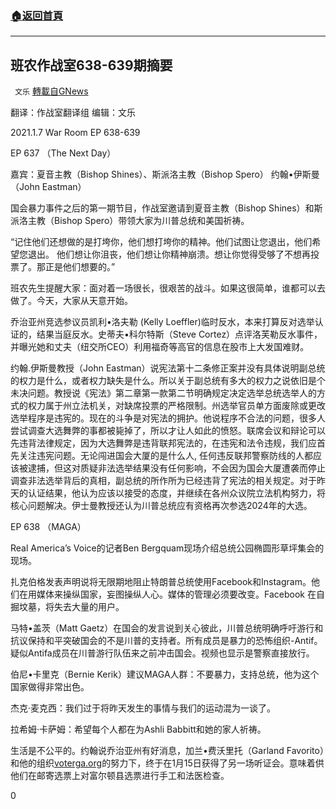 ###  [:house:返回首頁](https://github.com/ourhimalayas/txt)
---

## 班农作战室638-639期摘要
` 文乐` [轉載自GNews](https://gnews.org/zh-hans/739200/)

翻译：作战室翻译组
编辑：文乐

2021.1.7 War Room EP 638-639

EP 637 （The Next Day）

嘉宾：夏音主教（Bishop Shines）、斯派洛主教（Bishop Spero） 约翰•伊斯曼（John Eastman）

国会暴力事件之后的第一期节目，作战室邀请到夏音主教（Bishop Shines）和斯派洛主教（Bishop Spero）带领大家为川普总统和美国祈祷。

“记住他们还想做的是打垮你，他们想打垮你的精神。他们试图让您退出，他们希望您退出。 他们想让你沮丧，他们想让你精神崩溃。想让你觉得受够了不想再投票了。那正是他们想要的。”

班农先生提醒大家：面对着一场很长，很艰苦的战斗。如果这很简单，谁都可以去做了。今天，大家从天意开始。

乔治亚州竞选参议员凯利•洛夫勒 (Kelly Loeffler)临时反水，本来打算反对选举认证的，结果当庭反水。史蒂夫•科尔特斯（Steve Cortez）点评洛芙勒反水事件，并曝光她和丈夫（纽交所CEO）利用福奇等高官的信息在股市上大发国难财。

约翰.伊斯曼教授（John Eastman）说宪法第十二条修正案并没有具体说明副总统的权力是什么，或者权力缺失是什么。所以关于副总统有多大的权力之说依旧是个未决问题。教授说《宪法》第二章第一款第二节明确规定决定选举总统选举人的方式的权力属于州立法机关，对缺席投票的严格限制。州选举官员单方面废除或更改选举程序是违宪的。现在的斗争是对宪法的拥护。他说程序不合法的问题，很多人尝试调查大选舞弊的事都被毙掉了，所以才让人如此的愤怒。联席会议和辩论可以先违背法律规定，因为大选舞弊是违背联邦宪法的，在违宪和法令违规，我们应首先关注违宪问题。无论闯进国会大厦的是什么人, 任何违反联邦警察防线的人都应该被逮捕，但这对质疑非法选举结果没有任何影响，不会因为国会大厦遭袭而停止调查非法选举背后的真相，副总统的所作所为已经违背了宪法的相关规定。对于昨天的认证结果，他认为应该以接受的态度，并继续在各州众议院立法机构努力，将核心问题解决。伊士曼教授还认为川普总统应有资格再次参选2024年的大选。

EP 638 （MAGA）

Real America’s Voice的记者Ben Bergquam现场介绍总统公园椭圆形草坪集会的现场。

扎克伯格发表声明说将无限期地阻止特朗普总统使用Facebook和Instagram。他们在用媒体来操纵国家，妄图操纵人心。媒体的管理必须要改变。Facebook 在自掘坟墓，将失去大量的用户。

马特•盖茨（Matt Gaetz）在国会的发言说到关心彼此，川普总统明确呼吁游行和抗议保持和平突破国会的不是川普的支持者。所有成员是暴力的恐怖组织-Antif。疑似Antifa成员在川普游行队伍来之前冲击国会。视频也显示是警察直接放行。

伯尼•卡里克（Bernie Kerik）建议MAGA人群：不要暴力，支持总统，他为这个国家做得非常出色。

杰克·麦克西：我们过于将昨天发生的事情与我们的运动混为一谈了。

拉希姆·卡萨姆：希望每个人都在为Ashli Babbitt和她的家人祈祷。

生活是不公平的。约翰说乔治亚州有好消息，加兰•费沃里托（Garland Favorito）和他的组织[voterga.org](http://voterga.org)的努力下，终于在1月15日获得了另一场听证会。意味着供他们在邮寄选票上对富尔顿县选票进行手工和法医检查。

0
